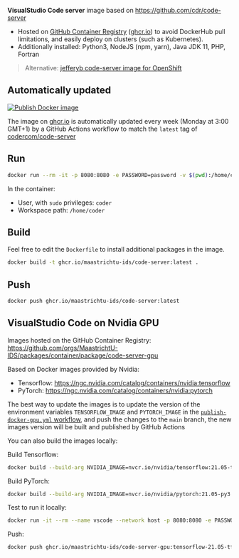 **VisualStudio Code server** image based on https://github.com/cdr/code-server

* Hosted on [GitHub Container Registry](https://github.com/orgs/MaastrichtU-IDS/packages/container/package/code-server) ([ghcr.io](https://ghcr.io)) to avoid DockerHub pull limitations, and easily deploy on clusters (such as Kubernetes).
* Additionally installed: Python3, NodeJS (npm, yarn), Java JDK 11, PHP, Fortran

> Alternative: [jefferyb code-server image for OpenShift](https://github.com/jefferyb/code-server-openshift)

## Automatically updated

[![Publish Docker image](https://github.com/MaastrichtU-IDS/code-server/workflows/Publish%20Docker%20image/badge.svg)](https://github.com/MaastrichtU-IDS/code-server/actions)


The image on [ghcr.io](https://ghcr.io) is automatically updated every week (Monday at 3:00 GMT+1) by a GitHub Actions workflow to match the `latest` tag of [codercom/code-server](https://hub.docker.com/r/codercom/code-server)

## Run

```bash
docker run --rm -it -p 8080:8080 -e PASSWORD=password -v $(pwd):/home/coder ghcr.io/maastrichtu-ids/code-server:latest
```

In the container:

* User, with `sudo` privileges: `coder`
* Workspace path: `/home/coder`

## Build

Feel free to edit the `Dockerfile` to install additional packages in the image.

```bash
docker build -t ghcr.io/maastrichtu-ids/code-server:latest .
```

## Push

```bash
docker push ghcr.io/maastrichtu-ids/code-server:latest
```

## VisualStudio Code on Nvidia GPU

Images hosted on the GitHub Container Registry: https://github.com/orgs/MaastrichtU-IDS/packages/container/package/code-server-gpu

Based on Docker images provided by Nvidia:

* Tensorflow: https://ngc.nvidia.com/catalog/containers/nvidia:tensorflow
* PyTorch: https://ngc.nvidia.com/catalog/containers/nvidia:pytorch

The best way to update the images is to update the version of the environment variables `TENSORFLOW_IMAGE` and `PYTORCH_IMAGE` in the [`publish-docker-gpu.yml` workflow](https://github.com/MaastrichtU-IDS/code-server/blob/main/.github/workflows/publish-docker-gpu.yml), and push the changes to the `main` branch, the new images version will be built and published by GitHub Actions

You can also build the images locally:

Build Tensorflow:

```bash
docker build --build-arg NVIDIA_IMAGE=nvcr.io/nvidia/tensorflow:21.05-tf2-py3 -t ghcr.io/maastrichtu-ids/code-server-gpu:tensorflow-21.05-tf2-py3 -f Dockerfile.gpu .
```

Build PyTorch:

```bash
docker build --build-arg NVIDIA_IMAGE=nvcr.io/nvidia/pytorch:21.05-py3 -t ghcr.io/maastrichtu-ids/code-server-gpu:pytorch-21.05-py3 -f Dockerfile.gpu .
```


Test to run it locally:

```bash
docker run -it --rm --name vscode --network host -p 8080:8080 -e PASSWORD=password ghcr.io/maastrichtu-ids/code-server-gpu:tensorflow-21.05-tf2-py3
```

Push:

```bash
docker push ghcr.io/maastrichtu-ids/code-server-gpu:tensorflow-21.05-tf2-py3
```

